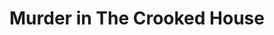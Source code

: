 ---
    layout: /isi/buku.njk
    title : 'Murder in The Crooked House'
    ringkasan: 'Pembunuhan di Rumah Miring. Kasus ruang tertutup yang nyaris sempurna'
    coverImg : 'https://ik.imagekit.io/hjse9uhdjqd/tr:n-cover/buku/murder_crocked_house_-KeZxKoOZ.jpg'
    penulis: 'Soji Shimada'
    genre: 
        - Thriller
        - Mistery
    format: 'Papperback - 400 halaman'
    bahasa: 'Bahasa Indonesia'
    isbn: '978-602-06-3844-7'
    tahun: 2016
    resensi: 'Rumah Miring itu bertengger di tebing berselimut salju yang menghadap ke lautan es di ujung utara Jepang yang terpencil. Tempat yang aneh, tetapi di situlah sang jutawan Kozaburo Hamamoto membangunnya. Banyak labirin lantai yang miring dan tangga-tangga di tempat yang tidak biasa, juga topeng-topeng dan boneka seukuran manusia yang seram. Ketika seorang pria ditemukan mati dibunuh di salah satu kamar, polisi dipanggil, tapi mereka tak mampu memecahkan teka-teki itu. Kemudian korban-korban lain berjatuhan. Maka dipanggillah Kiyoshi Mitarai, si detektif terkenal yang pernah memecahkan misteri kasus Pembunuhan Zodiak.'
    rating: 5
    beli: https://www.bukukita.com/Buku-Novel/Mistery-Thriller/167220-Pembunuhan-Di-Rumah-Miring.html
    dimana: Bukukita
    tags: baca
---
